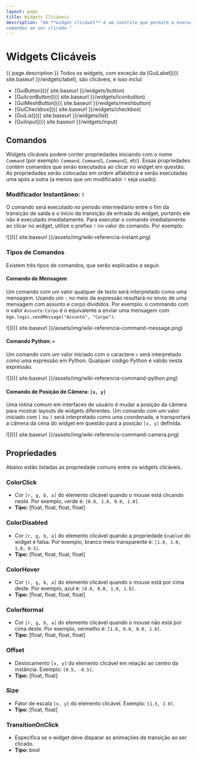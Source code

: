 ```yaml
---
layout: page
title: Widgets Clicáveis
description: "Um **widget clicável** é um controle que permite a execução de
comandos ao ser clicado."
---
```


# Widgets Clicáveis
{{ page.description }}
Todos os widgets, com exceção da [GuiLabel]({{ site.baseurl }}/widgets/label),
são clicáveis, e isso inclui:

- [GuiButton]({{ site.baseurl }}/widgets/button)
- [GuiIconButton]({{ site.baseurl }}/widgets/iconbutton)
- [GuiMeshButton]({{ site.baseurl }}/widgets/meshbutton)
- [GuiCheckbox]({{ site.baseurl }}/widgets/checkbox)
- [GuiList]({{ site.baseurl }}/widgets/list)
- [GuiInput]({{ site.baseurl }}/widgets/input)

## Comandos

Widgets clicáveis podem conter propriedades iniciando com o nome `Command` (por exemplo: `Command`, `Command1`, `Command2`, etc).
Essas propriedades contém comandos que serão executados ao clicar no widget em questão. As propriedades serão colocadas em ordem
alfabética e serão executadas uma após a outra (a menos que um modificador `!` seja usado).

### Modificador Instantâneo: `!`

O comando será executado no período intermediário entre o fim da transição de saída e o início da transição de
entrada do widget, portanto ele não é executado imediatamente. Para executar o comando imediatamente ao clicar
no widget, utilize o prefixo `!` no valor do comando. Por exemplo:

![]({{ site.baseurl }}/assets/img/wiki-referencia-instant.png)

### Tipos de Comandos
Existem três tipos de comandos, que serão explicados a seguir.

#### Comando de Mensagem
Um comando com um valor qualquer de texto será interpretado como uma mensagem. Usando um `:` no meio da expressão
resultará no envio de uma mensagem com assunto e corpo divididos. Por exemplo: o commando com o valor
`Assunto:Corpo` é o equivalente a enviar uma mensagem com `bge.logic.sendMessage("Assunto", "Corpo")`.

![]({{ site.baseurl }}/assets/img/wiki-referencia-command-message.png)

#### Comando Python: `>`
Um comando com um valor iniciado com o caractere `>` será interpretado como uma expressão em Python. Qualquer
código Python é válido nesta expressão.

![]({{ site.baseurl }}/assets/img/wiki-referencia-command-python.png)

#### Comando de Posição de Câmera: `[x, y]`
Uma rotina comum em interfaces de usuário é mudar a posição da câmera para mostrar layouts de widgets diferentes.
Um comando com um valor iniciado com `[` ou `(` será interpretado como uma coordenada, e transportará a câmera da
cena do widget em questão para a posição `[x, y]` definida.

![]({{ site.baseurl }}/assets/img/wiki-referencia-command-camera.png)

## Propriedades
Abaixo estão listadas as propriedade comuns entre os widgets clicáveis.

### ColorClick
- Cor `[r, g, b, a]` do elemento clicável quando o mouse está clicando neste. Por exemplo, verde é: `[0.0, 1.0, 0.0, 1.0]`.
- **Tipo:** [float, float, float, float]

### ColorDisabled
- Cor `[r, g, b, a]` do elemento clicável quando a propriedade `Enabled` do widget é falsa. Por exemplo, branco meio transparente é: `[1.0, 1.0, 1.0, 0.5]`.
- **Tipo:** [float, float, float, float]

### ColorHover
- Cor `[r, g, b, a]` do elemento clicável quando o mouse está por cima deste. Por exemplo, azul é: `[0.0, 0.0, 1.0, 1.0]`.
- **Tipo:** [float, float, float, float]

### ColorNormal
- Cor `[r, g, b, a]` do elemento clicável quando o mouse não está por cima deste. Por exemplo, vermelho é: `[1.0, 0.0, 0.0, 1.0]`.
- **Tipo:** [float, float, float, float]

### Offset
- Deslocamento `[x, y]` do elemento clicável em relação ao centro da instância. Exemplo: `[0.5, -0.5]`.
- **Tipo:** [float, float]

### Size
- Fator de escala `[x, y]` do elemento clicável. Exemplo: `[1.5, 2.0]`.
- **Tipo:** [float, float]

### TransitionOnClick
- Especifica se o widget deve disparar as animações de transição ao ser clicado.
- **Tipo:** bool
